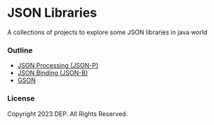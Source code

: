 # JSON Libraries

A collections of projects to explore some JSON libraries in java world

### Outline
- [JSON Processing (JSON-P)](/jsonp)
- [JSON Binding (JSON-B)](/jsonb)
- [GSON](/gson)

### License
Copyright 2023 DEP. All Rights Reserved.
